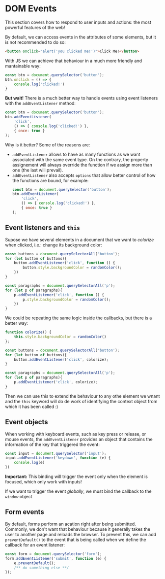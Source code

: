 # DOM Events

This section covers how to respond to user inputs and actions: the most powerful features of the web!

By default, we can access events in the attributes of some elements, but it is not recommended to do so:
```html
<button onclick="alert('you clicked me!')">Click Me!</button>
```

With JS we can achieve that behaviour in a much more friendly and mantainable way:
```js
const btn = document.querySelector('button');
btn.onclick = () => {
    console.log('clicked!')
}
```
**But wait!**
There is a much better way to handle events using event listeners with the `addEventListener` method:

```js
const btn = document.querySelector('button');
btn.addEventListener(
    'click',
    () => { console.log('clicked!') },
    { once: true }
);
```
Why is it better? Some of the reasons are:
- `addEventListener` allows to have as many functions as we want associated with the same event type. On the contrary, the property assignement will always override the function if we assign more than one (the last will prevail).
- `addEventListener` also accepts `options` that allow better control of how the functions are bound, for example:
    ```js
    const btn = document.querySelector('button');
    btn.addEventListener(
        'click',
        () => { console.log('clicked!') },
        { once: true }
    );
    ```
    
## Event listeners and `this`
Supose we have several elements in a document that we want to *colorize* when clicked, i.e.: change its background color:

```js
const buttons = document.querySelectorAll('button');
for (let button of buttons){
    button.addEventListener('click', function () {
        button.style.backgroundColor = randomColor();
    })
}

const paragraphs = document.querySelectorAll('p');
for (let p of paragraphs){
    p.addEventListener('click', function () {
        p.style.backgroundColor = randomColor();
    })
}
```

We could be repeating the same logic inside the callbacks, but there is a better way:

```js
function colorize() {
    this.style.backgroundColor = randomColor()
};

const buttons = document.querySelectorAll('button');
for (let button of buttons){
    button.addEventListener('click', colorize);
}

const paragraphs = document.querySelectorAll('p');
for (let p of paragraphs){
    p.addEventListener('click', colorize);
}
```

Then we can use this to extend the behaviour to any othe element we wnant and the `this` keyword will do de work of identifying the context object from which it has been called :)

## Event objects

When working with keyboard events, such as key press or release, or mouse events, the `addEventListener` provides an object that contains the information of the key that triggered the event:
```js
const input = document.querySelector('input');
input.addEventListener('keydown', function (e) {
    console.log(e)
})
```
**Important:** This binding will trigger the event only when the element is focused, which only work with inputs!

If we want to trigger the event *globally*, we must bind the callback to the `window` object

## Form events

By default, forms perform an acation right after being submitted. Commonly, we don't want that behaviour because it generally takes the user to another page and reloads the browser. To prevent this, we can add `preventDefault()` to the event that is being called when we define the callback for an event listener:

```js
const form = document.querySelector('form');
form.addEventListener('submit', function (e) {
    e.preventDefault();
    /** do something else **/
});
```